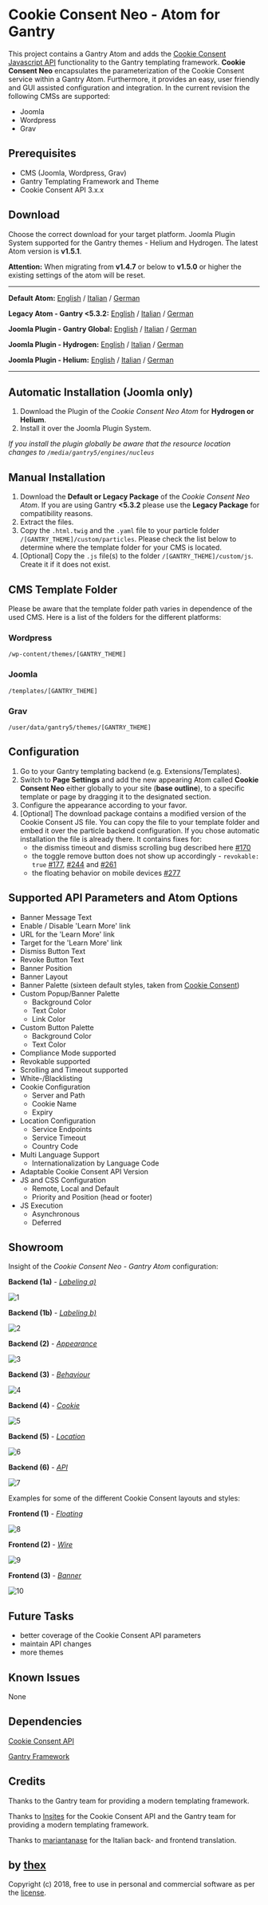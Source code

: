 # Cookie Consent Neo - Atom for Gantry
This project contains a Gantry Atom and adds the [Cookie Consent Javascript API](https://github.com/insites/cookieconsent) functionality to the Gantry templating framework. **Cookie Consent Neo** encapsulates the parameterization of the Cookie Consent service within a Gantry Atom. Furthermore, it provides an easy, user friendly and GUI assisted configuration and integration. In the current revision the following CMSs are supported:
* Joomla
* Wordpress
* Grav

## Prerequisites
* CMS (Joomla, Wordpress, Grav)
* Gantry Templating Framework and Theme
* Cookie Consent API 3.x.x

## Download
Choose the correct download for your target platform. Joomla Plugin System supported for the Gantry themes - Helium and Hydrogen. The latest Atom version is **v1.5.1**.

**Attention:** When migrating from **v1.4.7** or below to **v1.5.0** or higher the existing settings of the atom will be reset.
___
**Default Atom:**
[English](https://github.com/thexmanxyz/Cookie-Consent-Neo-Gantry/releases/download/v1.5.1/ccn.atom.only.EN.v1.5.1.zip) / [Italian](https://github.com/thexmanxyz/Cookie-Consent-Neo-Gantry/releases/download/v1.5.1/ccn.atom.only.IT.v1.5.1.zip) / [German](https://github.com/thexmanxyz/Cookie-Consent-Neo-Gantry/releases/download/v1.5.1/ccn.atom.only.DE.v1.5.1.zip)

**Legacy Atom - Gantry <5.3.2:**
[English](https://github.com/thexmanxyz/Cookie-Consent-Neo-Gantry/releases/download/v1.5.1/ccn.atom.only.legacy.EN.v1.5.1.zip) / [Italian](https://github.com/thexmanxyz/Cookie-Consent-Neo-Gantry/releases/download/v1.5.1/ccn.atom.only.legacy.IT.v1.5.1.zip) / [German](https://github.com/thexmanxyz/Cookie-Consent-Neo-Gantry/releases/download/v1.5.1/ccn.atom.only.legacy.DE.v1.5.1.zip)

**Joomla Plugin - Gantry Global:**
[English](https://github.com/thexmanxyz/Cookie-Consent-Neo-Gantry/releases/download/v1.5.1/ccn.j3.global.EN.v1.5.1.zip) / [Italian](https://github.com/thexmanxyz/Cookie-Consent-Neo-Gantry/releases/download/v1.5.1/ccn.j3.global.IT.v1.5.1.zip) / [German](https://github.com/thexmanxyz/Cookie-Consent-Neo-Gantry/releases/download/v1.5.1/ccn.j3.global.DE.v1.5.1.zip)

**Joomla Plugin - Hydrogen:**
[English](https://github.com/thexmanxyz/Cookie-Consent-Neo-Gantry/releases/download/v1.5.1/ccn.j3.hydrogen.EN.v1.5.1.zip) / [Italian](https://github.com/thexmanxyz/Cookie-Consent-Neo-Gantry/releases/download/v1.5.1/ccn.j3.hydrogen.IT.v1.5.1.zip) / [German](https://github.com/thexmanxyz/Cookie-Consent-Neo-Gantry/releases/download/v1.5.1/ccn.j3.hydrogen.DE.v1.5.1.zip)

**Joomla Plugin - Helium:**
[English](https://github.com/thexmanxyz/Cookie-Consent-Neo-Gantry/releases/download/v1.5.1/ccn.j3.helium.EN.v1.5.1.zip) / [Italian](https://github.com/thexmanxyz/Cookie-Consent-Neo-Gantry/releases/download/v1.5.1/ccn.j3.helium.IT.v1.5.1.zip) / [German](https://github.com/thexmanxyz/Cookie-Consent-Neo-Gantry/releases/download/v1.5.1/ccn.j3.helium.DE.v1.5.1.zip)
___

## Automatic Installation (Joomla only)
1. Download the Plugin of the *Cookie Consent Neo Atom* for **Hydrogen or Helium**.
2. Install it over the Joomla Plugin System.

*If you install the plugin globally be aware that the resource location changes to `/media/gantry5/engines/nucleus`*

## Manual Installation
1. Download the **Default or Legacy Package** of the *Cookie Consent Neo Atom*. If you are using Gantry **<5.3.2** please use the **Legacy Package** for compatibility reasons.
2. Extract the files.
3. Copy the `.html.twig` and the `.yaml` file to your particle folder `/[GANTRY_THEME]/custom/particles`. Please check the list below to determine where the template folder for your CMS is located.
4. [Optional] Copy the `.js` file(s) to the folder `/[GANTRY_THEME]/custom/js`. Create it if it does not exist.

## CMS Template Folder
Please be aware that the template folder path varies in dependence of the used CMS. Here is a list of the folders for the different platforms:

### Wordpress
`/wp-content/themes/[GANTRY_THEME]`

### Joomla
`/templates/[GANTRY_THEME]`

### Grav
`/user/data/gantry5/themes/[GANTRY_THEME]`

## Configuration
1. Go to your Gantry templating backend (e.g. Extensions/Templates).
2. Switch to **Page Settings** and add the new appearing Atom called **Cookie Consent Neo** either globally to your site (**base outline**), to a specific template or page by dragging it to the designated section.
3. Configure the appearance according to your favor.
4. [Optional] The download package contains a modified version of the Cookie Consent JS file. You can copy the file to your template folder and embed it over the particle backend configuration. If you chose automatic installation the file is already there. It contains fixes for:
   * the dismiss timeout and dismiss scrolling bug described here [#170](https://github.com/insites/cookieconsent/issues/170)
   * the toggle remove button does not show up accordingly - `revokable: true` [#177](https://github.com/insites/cookieconsent/issues/177), [#244](https://github.com/insites/cookieconsent/issues/244) and [#261](https://github.com/insites/cookieconsent/pull/261)
   * the floating behavior on mobile devices [#277](https://github.com/insites/cookieconsent/issues/277)

## Supported API Parameters and Atom Options
* Banner Message Text
* Enable / Disable 'Learn More' link
* URL for the 'Learn More' link
* Target for the 'Learn More' link
* Dismiss Button Text
* Revoke Button Text
* Banner Position
* Banner Layout
* Banner Palette (sixteen default styles, taken from [Cookie Consent](https://cookieconsent.insites.com/download/))
* Custom Popup/Banner Palette
  * Background Color
  * Text Color
  * Link Color
* Custom Button Palette
  * Background Color
  * Text Color
* Compliance Mode supported
* Revokable supported
* Scrolling and Timeout supported
* White-/Blacklisting
* Cookie Configuration
  * Server and Path
  * Cookie Name
  * Expiry
* Location Configuration
  * Service Endpoints
  * Service Timeout
  * Country Code
* Multi Language Support
  * Internationalization by Language Code
* Adaptable Cookie Consent API Version
* JS and CSS Configuration
  * Remote, Local and Default
  * Priority and Position (head or footer)
* JS Execution
  * Asynchronous
  * Deferred

## Showroom
Insight of the *Cookie Consent Neo - Gantry Atom* configuration:

**Backend (1a)** - *[Labeling a)](/screenshots/backend_labeling_a.png)*

![1](/screenshots/backend_labeling_a.png)

**Backend (1b)** - *[Labeling b)](/screenshots/backend_labeling_b.png)*

![2](/screenshots/backend_labeling_b.png)

**Backend (2)** - *[Appearance](/screenshots/backend_appearance.png)*

![3](/screenshots/backend_appearance.png)

**Backend (3)** - *[Behaviour](/screenshots/backend_behaviour.png)*

![4](/screenshots/backend_behaviour.png)

**Backend (4)** - *[Cookie](/screenshots/backend_cookie.png)*

![5](/screenshots/backend_cookie.png)

**Backend (5)** - *[Location](/screenshots/backend_location.png)*

![6](/screenshots/backend_location.png)

**Backend (6)** - *[API](/screenshots/backend_api.png)*

![7](/screenshots/backend_api.png)

Examples for some of the different Cookie Consent layouts and styles:

**Frontend (1)** - *[Floating](/screenshots/frontend_1.png)*

![8](/screenshots/frontend_1.png)

**Frontend (2)** - *[Wire](/screenshots/frontend_2.png)*

![9](/screenshots/frontend_2.png)

**Frontend (3)** - *[Banner](/screenshots/frontend_3.png)*

![10](/screenshots/frontend_3.png)

## Future Tasks
* better coverage of the Cookie Consent API parameters
* maintain API changes
* more themes

## Known Issues
None

## Dependencies
[Cookie Consent API](https://cookieconsent.insites.com/documentation/javascript-api/)

[Gantry Framework](http://gantry.org/)

## Credits
Thanks to the Gantry team for providing a modern templating framework.

Thanks to [Insites](https://insites.com/) for the Cookie Consent API and the Gantry team for providing a modern templating framework.

Thanks to [mariantanase](https://github.com/mariantanase) for the Italian back- and frontend translation.

## by [thex](https://github.com/thexmanxyz)
Copyright (c) 2018, free to use in personal and commercial software as per the [license](/LICENSE.md).
